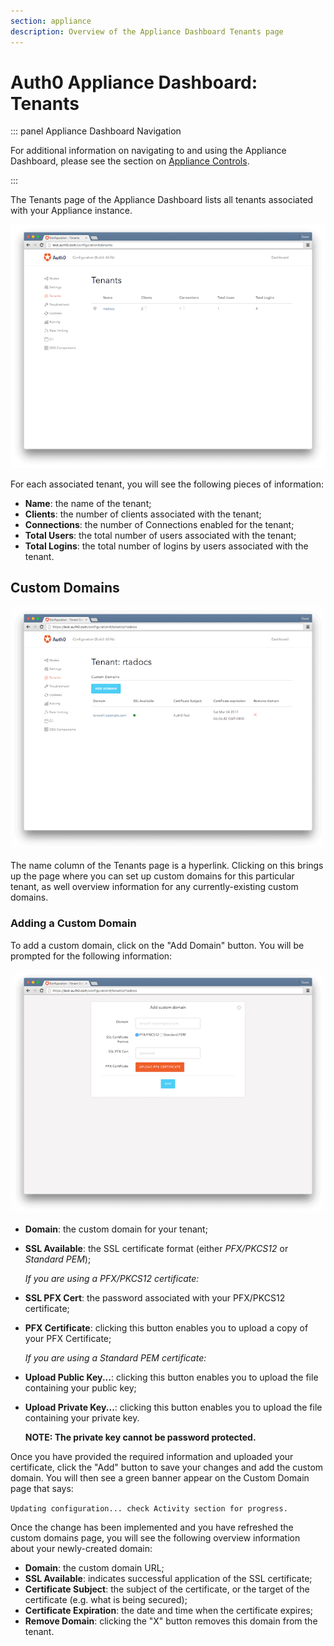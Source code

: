 ```yaml
---
section: appliance
description: Overview of the Appliance Dashboard Tenants page
---
```


# Auth0 Appliance Dashboard: Tenants

::: panel Appliance Dashboard Navigation

For additional information on navigating to and using the Appliance Dashboard, please see the section on [Appliance Controls](/appliance/dashboard#appliance-controls).

:::

The Tenants page of the Appliance Dashboard lists all tenants associated with your Appliance instance.

![](/media/articles/appliance/dashboard/tenants.png)

For each associated tenant, you will see the following pieces of information:

* **Name**: the name of the tenant;
* **Clients**: the number of clients associated with the tenant;
* **Connections**: the number of Connections enabled for the tenant;
* **Total Users**: the total number of users associated with the tenant;
* **Total Logins**: the total number of logins by users associated with the tenant.

## Custom Domains

![](/media/articles/appliance/dashboard/tenant-custom-domain.png)

The name column of the Tenants page is a hyperlink. Clicking on this brings up the page where you can set up custom domains for this particular tenant, as well overview information for any currently-existing custom domains.

### Adding a Custom Domain

To add a custom domain, click on the "Add Domain" button. You will be prompted for the following information:


![](/media/articles/appliance/dashboard/tenant-add-custom-domain.png)

* **Domain**: the custom domain for your tenant;
* **SSL Available**: the SSL certificate format (either *PFX/PKCS12* or *Standard PEM*);

    *If you are using a PFX/PKCS12 certificate:*
* **SSL PFX Cert**: the password associated with your PFX/PKCS12 certificate;
* **PFX Certificate**: clicking this button enables you to upload a copy of your PFX Certificate;

    *If you are using a Standard PEM certificate:*
* **Upload Public Key...**: clicking this button enables you to upload the file containing your public key;
* **Upload Private Key...**: clicking this button enables you to upload the file containing your private key.

    **NOTE: The private key cannot be password protected.**

Once you have provided the required information and uploaded your certificate, click the "Add" button to save your changes and add the custom domain. You will then see a green banner appear on the Custom Domain page that says:

`Updating configuration... check Activity section for progress.`

Once the change has been implemented and you have refreshed the custom domains page, you will see the following overview information about your newly-created domain:

* **Domain**: the custom domain URL;
* **SSL Available**: indicates successful application of the SSL certificate;
* **Certificate Subject**: the subject of the certificate, or the target of the certificate (e.g. what is being secured);
* **Certificate Expiration**: the date and time when the certificate expires;
* **Remove Domain**: clicking the "X" button removes this domain from the tenant.
